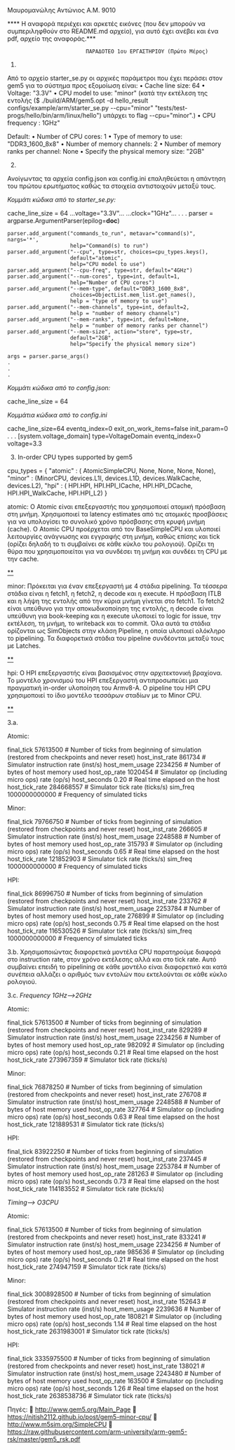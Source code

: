 Μαυρομανώλης Αντώνιος
Α.Μ. 9010


**** Η αναφορά περιέχει και αρκετές εικόνες (που δεν μπορούν να συμπεριληφθούν στο README.md αρχείο), για αυτό έχει ανέβει και ένα pdf, αρχείο της αναφοράς.***

[**]: εικόνα (δες pdf)

                             ΠΑΡΑΔΟΤΕΟ 1ου ΕΡΓΑΣΤΗΡΙΟΥ (Πρώτο Μέρος)

1.	

Από το αρχείο starter_se.py οι αρχικές παράμετροι που έχει περάσει στον gem5 για το σύστημα προς εξομοίωση είναι: 
•	Cache line size: 64
•	Voltage: "3.3V"
•	CPU model to use: "minor" (κατά την εκτέλεση της εντολής ($ ./build/ARM/gem5.opt -d hello_result configs/example/arm/starter_se.py --cpu="minor" "tests/test-progs/hello/bin/arm/linux/hello") υπάρχει το flag --cpu="minor".)
•	CPU frequency : 1GHz"

Default:
•	Number of CPU cores: 1
•	Type of memory to use: "DDR3_1600_8x8"
•	Number of memory channels: 2
•	Number of memory ranks per channel: None
•	Specify the physical memory size: "2GB"

2.	

Ανοίγωντας τα αρχεία config.json και config.ini επαληθεύεται η απάντηση του πρώτου ερωτήματος καθώς τα στοιχεία αντιστοιχούν μεταξύ τους.

*Κομμάτι κώδικα από το starter_se.py:*

cache_line_size = 64
...voltage="3.3V"...
...clock="1GHz"...
.
.
.
parser = argparse.ArgumentParser(epilog=__doc__)

    parser.add_argument("commands_to_run", metavar="command(s)", nargs='*',
                        help="Command(s) to run")
    parser.add_argument("--cpu", type=str, choices=cpu_types.keys(),
                        default="atomic",
                        help="CPU model to use")
    parser.add_argument("--cpu-freq", type=str, default="4GHz")
    parser.add_argument("--num-cores", type=int, default=1,
                        help="Number of CPU cores")
    parser.add_argument("--mem-type", default="DDR3_1600_8x8",
                        choices=ObjectList.mem_list.get_names(),
                        help = "type of memory to use")
    parser.add_argument("--mem-channels", type=int, default=2,
                        help = "number of memory channels")
    parser.add_argument("--mem-ranks", type=int, default=None,
                        help = "number of memory ranks per channel")
    parser.add_argument("--mem-size", action="store", type=str,
                        default="2GB",
                        help="Specify the physical memory size")

    args = parser.parse_args()
    .
    .
    .
    
    

 

*Κομμάτι κώδικα από το config.json:* 

cache_line_size = 64

 
*Κομμάτια κώδικα από το config.ini*
 
cache_line_size=64
eventq_index=0
exit_on_work_items=false
init_param=0
.
.
.
[system.voltage_domain]
type=VoltageDomain
eventq_index=0
voltage=3.3


3.	In-order CPU types supported by gem5

cpu_types = {
    "atomic" : ( AtomicSimpleCPU, None, None, None, None),
    "minor" : (MinorCPU,
               devices.L1I, devices.L1D,
               devices.WalkCache,
               devices.L2),
    "hpi" : ( HPI.HPI,
              HPI.HPI_ICache, HPI.HPI_DCache,
              HPI.HPI_WalkCache,
              HPI.HPI_L2)
}
 

atomic:
Ο Atomic είναι επεξεργαστής που χρησιμοποιεί ατομική πρόσβαση στη μνήμη. Χρησιμοποιεί τα latency estimates από τις ατομικές προσβάσεις για να υπολογίσει το συνολικό χρόνο πρόσβασης στη κρυφή μνήμη (cache). Ο Atomic CPU προέρχεται από τον BaseSimpleCPU και υλοποιεί λειτουργίες ανάγνωσης και εγγραφής στη μνήμη, καθώς επίσης και tick (ορίζει δηλαδή το τι συμβαίνει σε κάθε κύκλο του ρολογιού). Ορίζει τη θύρα που χρησιμοποιείται για να συνδέσει τη μνήμη και συνδέει τη CPU με την cache.

 [**]

minor:
Πρόκειται για έναν επεξεργαστή με 4 στάδια pipelining. Τα τέσσερα στάδια είναι η fetch1, η fetch2, η decode και η execute. Η πρόσβαση ITLB και η λήψη της εντολής από την κύρια μνήμη γίνεται στο fetch1. Το fetch2 είναι υπεύθυνο για την αποκωδικοποίηση της εντολής, η decode είναι υπεύθυνη για book-keeping και η  execute υλοποιεί το logic for issue, την εκτέλεση, τη μνήμη, το writeback και το commit. Όλα αυτά τα στάδια ορίζονται ως SimObjects στην κλάση Pipeline, η οποία υλοποιεί ολόκληρο το pipelining. Τα διαφορετικά στάδια του pipeline συνδέονται μεταξύ τους με Latches.

 [**]

 

hpi:
Ο HPI επεξεργαστής είναι βασισμένος στην αρχιτεκτονική βραχίονα. Το μοντέλο χρονισμού του HPI επεξεργαστή αντιπροσωπεύει μια πραγματική in-order υλοποίηση του Armv8-A. Ο pipeline του HPI CPU χρησιμοποιεί το ίδιο μοντέλο τεσσάρων σταδίων με το Minor CPU.

 
[**]



3.a.

Atomic:

final_tick                                   57613500                       # Number of ticks from beginning of simulation (restored from checkpoints and never reset)
host_inst_rate                                 861734                       # Simulator instruction rate (inst/s)
host_mem_usage                                2234256                       # Number of bytes of host memory used
host_op_rate                                  1020454                       # Simulator op (including micro ops) rate (op/s)
host_seconds                                     0.20                       # Real time elapsed on the host
host_tick_rate                              284668557                       # Simulator tick rate (ticks/s)
sim_freq                                 1000000000000                       # Frequency of simulated ticks
 

Minor:

final_tick                                   79766750                       # Number of ticks from beginning of simulation (restored from checkpoints and never reset)
host_inst_rate                                 266605                       # Simulator instruction rate (inst/s)
host_mem_usage                                2248588                       # Number of bytes of host memory used
host_op_rate                                   315793                       # Simulator op (including micro ops) rate (op/s)
host_seconds                                     0.65                       # Real time elapsed on the host
host_tick_rate                              121852903                       # Simulator tick rate (ticks/s)
sim_freq                                 1000000000000                       # Frequency of simulated ticks
 

HPI:
 
final_tick                                   86996750                       # Number of ticks from beginning of simulation (restored from checkpoints and never reset)
host_inst_rate                                 233762                       # Simulator instruction rate (inst/s)
host_mem_usage                                2253784                       # Number of bytes of host memory used
host_op_rate                                   276899                       # Simulator op (including micro ops) rate (op/s)
host_seconds                                     0.75                       # Real time elapsed on the host
host_tick_rate                              116530526                       # Simulator tick rate (ticks/s)
sim_freq                                 1000000000000                       # Frequency of simulated ticks


3.b.
Χρησιμοποιώντας διαφορετικά μοντέλα CPU παρατηρούμε διαφορά στο instruction rate, στον χρόνο εκτέλεσης αλλά και στο tick rate. Αυτό συμβαίνει επειδή το pipelining σε κάθε μοντέλο είναι διαφορετικό και κατά συνέπεια αλλάζει ο αριθμός των εντολών που εκτελούνται σε κάθε κύκλο ρολογιού.

3.c.
*Frequency 1GHz-->2GHz*

Atomic:
 
final_tick                                   57613500                       # Number of ticks from beginning of simulation (restored from checkpoints and never reset)
host_inst_rate                                 829289                       # Simulator instruction rate (inst/s)
host_mem_usage                                2234256                       # Number of bytes of host memory used
host_op_rate                                   982092                       # Simulator op (including micro ops) rate (op/s)
host_seconds                                     0.21                       # Real time elapsed on the host
host_tick_rate                              273967359                       # Simulator tick rate (ticks/s)



Minor:

final_tick                                   76878250                       # Number of ticks from beginning of simulation (restored from checkpoints and never reset)
host_inst_rate                                 276708                       # Simulator instruction rate (inst/s)
host_mem_usage                                2248588                       # Number of bytes of host memory used
host_op_rate                                   327764                       # Simulator op (including micro ops) rate (op/s)
host_seconds                                     0.63                       # Real time elapsed on the host
host_tick_rate                              121889531                       # Simulator tick rate (ticks/s)



HPI:

final_tick                                   83922250                       # Number of ticks from beginning of simulation (restored from checkpoints and never reset)
host_inst_rate                                 237445                       # Simulator instruction rate (inst/s)
host_mem_usage                                2253784                       # Number of bytes of host memory used
host_op_rate                                   281263                       # Simulator op (including micro ops) rate (op/s)
host_seconds                                     0.73                       # Real time elapsed on the host
host_tick_rate                              114183552                       # Simulator tick rate (ticks/s)




*Timing--> O3CPU*

Atomic: 
 
final_tick                                   57613500                       # Number of ticks from beginning of simulation (restored from checkpoints and never reset)
host_inst_rate                                 833241                       # Simulator instruction rate (inst/s)
host_mem_usage                                2234256                       # Number of bytes of host memory used
host_op_rate                                   985636                       # Simulator op (including micro ops) rate (op/s)
host_seconds                                     0.21                       # Real time elapsed on the host
host_tick_rate                              274947159                       # Simulator tick rate (ticks/s)

 
 
Minor: 

final_tick                                 3008928500                       # Number of ticks from beginning of simulation (restored from checkpoints and never reset)
host_inst_rate                                 152643                       # Simulator instruction rate (inst/s)
host_mem_usage                                2239636                       # Number of bytes of host memory used
host_op_rate                                   180821                       # Simulator op (including micro ops) rate (op/s)
host_seconds                                     1.14                       # Real time elapsed on the host
host_tick_rate                             2631983001                       # Simulator tick rate (ticks/s)


HPI: 
 
final_tick                                 3335975500                       # Number of ticks from beginning of simulation (restored from checkpoints and never reset)
host_inst_rate                                 138021                       # Simulator instruction rate (inst/s)
host_mem_usage                                2243480                       # Number of bytes of host memory used
host_op_rate                                   163500                       # Simulator op (including micro ops) rate (op/s)
host_seconds                                     1.26                       # Real time elapsed on the host
host_tick_rate                             2638538736                       # Simulator tick rate (ticks/s)




Πηγές:
	http://www.gem5.org/Main_Page
	https://nitish2112.github.io/post/gem5-minor-cpu/
	http://www.m5sim.org/SimpleCPU
	https://raw.githubusercontent.com/arm-university/arm-gem5-rsk/master/gem5_rsk.pdf
